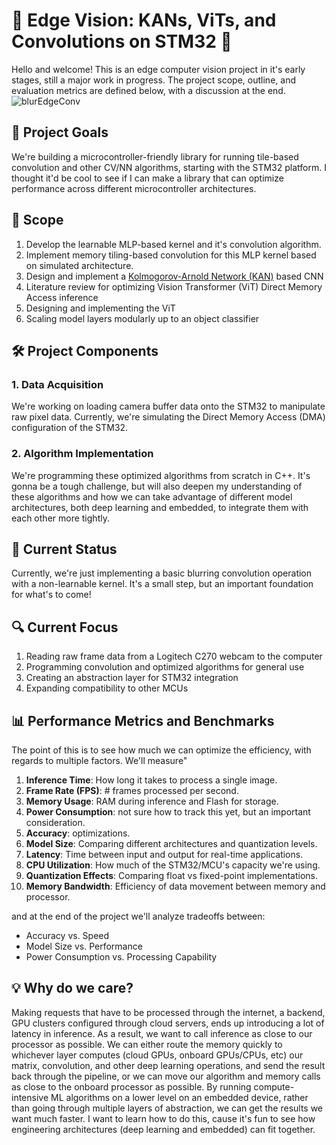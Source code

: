 # 🧠 Edge Vision: KANs, ViTs, and Convolutions on STM32 🚀
Hello and welcome! This is an edge computer vision project in it's early stages, still a major work in progress. The project scope, outline, and evaluation metrics are defined below, with a discussion at the end.
![blurEdgeConv](https://github.com/user-attachments/assets/7a3adb71-b8ea-437c-80a1-59ac9839e9ae)

## 🎯 Project Goals

We're building a microcontroller-friendly library for running tile-based convolution and other CV/NN algorithms, starting with the STM32 platform. I thought it'd be cool to see if I can make a library that can optimize performance across different microcontroller architectures.

## 🔮 Scope

1. Develop the learnable MLP-based kernel and it's convolution algorithm.
2. Implement memory tiling-based convolution for this MLP kernel based on simulated architecture.
3. Design and implement a [Kolmogorov-Arnold Network (KAN)](https://www.youtube.com/watch?v=xLnQtLpPH-Y&t=3s) based CNN 
4. Literature review for optimizing Vision Transformer (ViT) Direct Memory Access inference
5. Designing and implementing the ViT
6. Scaling model layers modularly up to an object classifier

## 🛠️ Project Components

### 1. Data Acquisition
We're working on loading camera buffer data onto the STM32 to manipulate raw pixel data. Currently, we're simulating the Direct Memory Access (DMA) configuration of the STM32.

### 2. Algorithm Implementation
We're programming these optimized algorithms from scratch in C++. It's gonna be a tough challenge, but will also deepen my understanding of these algorithms and how we can take advantage of different model architectures, both deep learning and embedded, to integrate them with each other more tightly.

## 🚀 Current Status

Currently, we're just implementing a basic blurring convolution operation with a non-learnable kernel. It's a small step, but an important foundation for what's to come!

## 🔍 Current Focus

1. Reading raw frame data from a Logitech C270 webcam to the computer
2. Programming convolution and optimized algorithms for general use
3. Creating an abstraction layer for STM32 integration
4. Expanding compatibility to other MCUs

## 📊 Performance Metrics and Benchmarks

The point of this is to see how much we can optimize the efficiency, with regards to multiple factors. We'll measure"

1. **Inference Time**: How long it takes to process a single image.
2. **Frame Rate (FPS)**: # frames processed per second.
3. **Memory Usage**: RAM during inference and Flash for storage.
4. **Power Consumption**: not sure how to track this yet, but an important consideration.
5. **Accuracy**: optimizations.
6. **Model Size**: Comparing different architectures and quantization levels.
7. **Latency**: Time between input and output for real-time applications.
8. **CPU Utilization**: How much of the STM32/MCU's capacity we're using.
9. **Quantization Effects**: Comparing float vs fixed-point implementations.
10. **Memory Bandwidth**: Efficiency of data movement between memory and processor.

and at the end of the project we'll analyze tradeoffs between:
- Accuracy vs. Speed
- Model Size vs. Performance
- Power Consumption vs. Processing Capability

## 💡 Why do we care?

Making requests that have to be processed through the internet, a backend, GPU clusters configured through cloud servers, ends up introducing a lot of latency in inference. As a result, we want to call inference as close to our processor as possible. We can either route the memory quickly to whichever layer computes (cloud GPUs, onboard GPUs/CPUs, etc) our matrix, convolution, and other deep learning operations, and send the result back through the pipeline, or we can move our algorithm and memory calls as close to the onboard processor as possible. By running compute-intensive ML algorithms on a lower level on an embedded device, rather than going through multiple layers of abstraction, we can get the results we want much faster. I want to learn how to do this, cause it's fun to see how engineering architectures (deep learning and embedded) can fit together.
